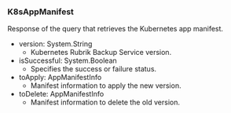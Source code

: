 ### K8sAppManifest
Response of the query that retrieves the Kubernetes app manifest.

- version: System.String
  - Kubernetes Rubrik Backup Service version.
- isSuccessful: System.Boolean
  - Specifies the success or failure status.
- toApply: AppManifestInfo
  - Manifest information to apply the new version.
- toDelete: AppManifestInfo
  - Manifest information to delete the old version.
